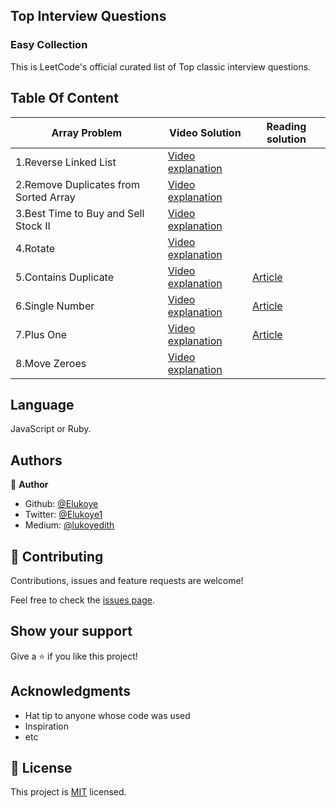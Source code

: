 ## Top Interview Questions
### Easy Collection

This is LeetCode's official curated list of Top classic interview questions.

## Table Of Content

| Array Problem  | Video Solution | Reading solution |
| -------------- | -------------- | -----------------|
| 1.Reverse Linked List | [Video explanation](https://www.youtube.com/watch?v=O0By4Zq0OFc)|
| 2.Remove Duplicates from Sorted Array| [Video explanation](https://www.youtube.com/watch?v=rlfsnRY0S9k&t=499s)  |
| 3.Best Time to Buy and Sell Stock II| [Video explanation](https://www.youtube.com/watch?v=Q-8JkdUliVM)  |
| 4.Rotate | [Video explanation](https://www.youtube.com/watch?v=umqL2CyEywM)|
| 5.Contains Duplicate | [Video explanation](https://www.youtube.com/watch?v=umqL2CyEywM)| [Article](https://rishabh1403.com/posts/coding/leetcode/2020/03/leetcode-contains-duplicate)
| 6.Single Number | [Video explanation](https://www.youtube.com/watch?v=krgK0UlfNYY)| [Article](https://dev.to/akhilpokle/single-number-166f)
| 7.Plus One| [Video explanation](https://www.youtube.com/watch?v=Llk4N7ERILg)| [Article](https://medium.com/@zohaibshahzadTO/the-walkthrough-leetcode-66-dc33b5fe0641)
| 8.Move Zeroes| [Video explanation](https://www.youtube.com/watch?v=0rPuILjoVsg)| 

## Language
JavaScript or Ruby.

## Authors

👤 **Author**

- Github: [@Elukoye](https://github.com/Elukoye)
- Twitter: [@Elukoye1](https://twitter.com/Elukoye1)
- Medium: [@lukoyedith](https://medium.com/@lukoyedith)


## 🤝 Contributing

Contributions, issues and feature requests are welcome!

Feel free to check the [issues page](issues/).

## Show your support

Give a ⭐️ if you like this project!

## Acknowledgments

- Hat tip to anyone whose code was used
- Inspiration
- etc

## 📝 License

This project is [MIT](lic.url) licensed.
